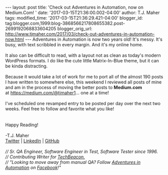 \-\-- layout: post title: \'Check out Adventures in Automation, now on
Medium.Com! \' date: \'2017-03-15T21:36:00.002-04:00\' author: T.J.
Maher tags: modified\_time: \'2017-03-15T21:36:29.421-04:00\'
blogger\_id:
tag:blogger.com,1999:blog-3868566217808655382.post-2699192068833604205
blogger\_orig\_url:
http://www.tjmaher.com/2017/03/check-out-adventures-in-automation-now.html
\-\-- Adventures in Automation is now two years old! It\'s messy. It\'s
busy, with text scribbled in every margin. And it\'s my online home.\
\
It also can be difficult to read, with a layout not as clean as today\'s
modern WordPress formats. I do like the cute little Matrix-In-Blue
theme, but it can be kinda distracting.\
\
Because it would take a lot of work for me to port all of the almost 190
posts I have written to somewhere else, this weekend I reviewed all
posts of mine and am in the process of moving the better posts to
**Medium.com** at <https://medium.com/@tjmaher1>\... one at a time!\
\
I\'ve scheduled one revamped entry to be posted per day over the next
two weeks. Feel free to follow and favorite what you like!\
\
\
Happy Reading!\
\
-T.J. Maher\
[Twitter](https://twitter.com/tjmaher1) \| [LinkedIn](https://www.linkedin.com/in/tjmaher1) \| [GitHub](https://github.com/tjmaher)\
\
*// Sr. QA Engineer, Software Engineer in Test, Software Tester since
1996.\
// Contributing Writer
for [TechBeacon.](http://techbeacon.com/contributors/thomas-maher)\
// \"Looking to move away from manual QA? Follow [Adventures in
Automation](http://www.tjmaher.com/) on
[Facebook](https://www.facebook.com/AdventuresInAutomation/)!\"*
